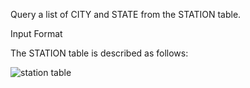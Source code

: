 Query a list of CITY and STATE from the STATION table.

Input Format

The STATION table is described as follows:


![station table](https://s3.amazonaws.com/hr-challenge-images/9336/1449345840-5f0a551030-Station.jpg)

